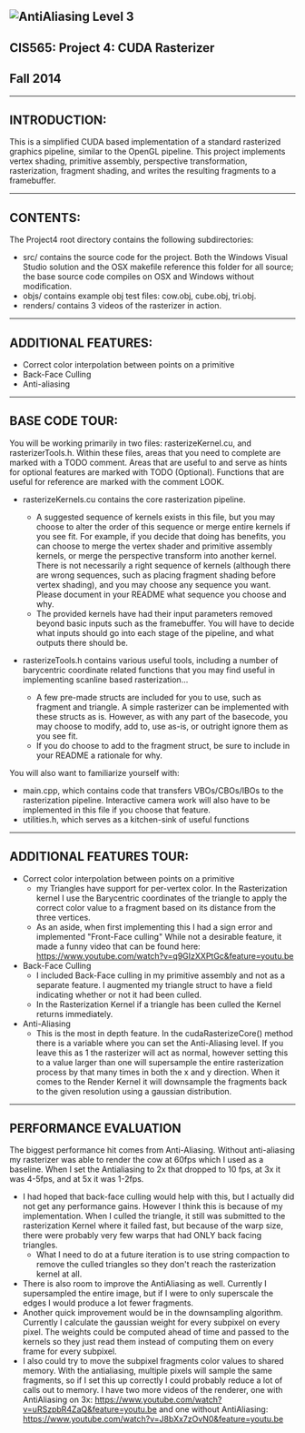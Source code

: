 ![AntiAliasing Level 3](https://raw.githubusercontent.com/RTCassidy1/Project4-Rasterizer/master/renders/AALevel3.png)
-------------------------------------------------------------------------------
CIS565: Project 4: CUDA Rasterizer
-------------------------------------------------------------------------------
Fall 2014
-------------------------------------------------------------------------------

-------------------------------------------------------------------------------
INTRODUCTION:
-------------------------------------------------------------------------------
This is a simplified CUDA based implementation of a standard rasterized graphics pipeline, similar to the OpenGL pipeline. This project implements vertex shading, primitive assembly, perspective transformation, rasterization, fragment shading, and writes the resulting fragments to a framebuffer. 


-------------------------------------------------------------------------------
CONTENTS:
-------------------------------------------------------------------------------
The Project4 root directory contains the following subdirectories:
	
* src/ contains the source code for the project. Both the Windows Visual Studio solution and the OSX makefile reference this folder for all source; the base source code compiles on OSX and Windows without modification.
* objs/ contains example obj test files: cow.obj, cube.obj, tri.obj.
* renders/ contains 3 videos of the rasterizer in action.

-------------------------------------------------------------------------------
ADDITIONAL FEATURES:
-------------------------------------------------------------------------------
* Correct color interpolation between points on a primitive
* Back-Face Culling
* Anti-aliasing

-------------------------------------------------------------------------------
BASE CODE TOUR:
-------------------------------------------------------------------------------
You will be working primarily in two files: rasterizeKernel.cu, and rasterizerTools.h. Within these files, areas that you need to complete are marked with a TODO comment. Areas that are useful to and serve as hints for optional features are marked with TODO (Optional). Functions that are useful for reference are marked with the comment LOOK.

* rasterizeKernels.cu contains the core rasterization pipeline. 
	* A suggested sequence of kernels exists in this file, but you may choose to alter the order of this sequence or merge entire kernels if you see fit. For example, if you decide that doing has benefits, you can choose to merge the vertex shader and primitive assembly kernels, or merge the perspective transform into another kernel. There is not necessarily a right sequence of kernels (although there are wrong sequences, such as placing fragment shading before vertex shading), and you may choose any sequence you want. Please document in your README what sequence you choose and why.
	* The provided kernels have had their input parameters removed beyond basic inputs such as the framebuffer. You will have to decide what inputs should go into each stage of the pipeline, and what outputs there should be. 

* rasterizeTools.h contains various useful tools, including a number of barycentric coordinate related functions that you may find useful in implementing scanline based rasterization...
	* A few pre-made structs are included for you to use, such as fragment and triangle. A simple rasterizer can be implemented with these structs as is. However, as with any part of the basecode, you may choose to modify, add to, use as-is, or outright ignore them as you see fit.
	* If you do choose to add to the fragment struct, be sure to include in your README a rationale for why. 

You will also want to familiarize yourself with:

* main.cpp, which contains code that transfers VBOs/CBOs/IBOs to the rasterization pipeline. Interactive camera work will also have to be implemented in this file if you choose that feature.
* utilities.h, which serves as a kitchen-sink of useful functions

-------------------------------------------------------------------------------
ADDITIONAL FEATURES TOUR:
-------------------------------------------------------------------------------
* Correct color interpolation between points on a primitive
	* my Triangles have support for per-vertex color.  In the Rasterization kernel I use the Barycentric coordinates of the triangle to apply the correct color value to a fragment based on its distance from the three vertices.
	* As an aside, when first implementing this I had a sign error and implemented "Front-Face culling" While not a desirable feature, it made a funny video that can be found here: https://www.youtube.com/watch?v=q9GIzXXPtGc&feature=youtu.be
* Back-Face Culling
	* I included Back-Face culling in my primitive assembly and not as a separate feature.  I augmented my triangle struct to have a field indicating whether or not it had been culled.  
	* In the Rasterization Kernel if a triangle has been culled the Kernel returns immediately.
* Anti-Aliasing
	* This is the most in depth feature.  In the cudaRasterizeCore() method there is a variable where you can set the Anti-Aliasing level.  If you leave this as 1 the rasterizer will act as normal, however setting this to a value larger than one will supersample the entire rasterization process by that many times in both the x and y direction.  When it comes to the Render Kernel it will downsample the fragments back to the given resolution using a gaussian distribution.

-------------------------------------------------------------------------------
PERFORMANCE EVALUATION
-------------------------------------------------------------------------------
The biggest performance hit comes from Anti-Aliasing. Without anti-aliasing my rasterizer was able to render the cow at 60fps which I used as a baseline.  When I set the Antialiasing to 2x that dropped to 10 fps, at 3x it was 4-5fps, and at 5x it was 1-2fps.  
* I had hoped that back-face culling would help with this, but I actually did not get any performance gains.  However I think this is because of my implementation.  When I culled the triangle, it still was submitted to the rasterization Kernel where it failed fast, but because of the warp size, there were probably very few warps that had ONLY back facing triangles.  
	* What I need to do at a future iteration is to use string compaction to remove the culled triangles so they don't reach the rasterization kernel at all.
* There is also room to improve the AntiAliasing as well. Currently I supersampled the entire image, but if I were to only superscale the edges I would produce a lot fewer fragments. 
* Another quick improvement would be in the downsampling algorithm.  Currently I calculate the gaussian weight for every subpixel on every pixel. The weights could be computed ahead of time and passed to the kernels so they just read them instead of computing them on every frame for every subpixel.
* I also could try to move the subpixel fragments color values to shared memory. With the antialiasing, multiple pixels will sample the same fragments, so if I set this up correctly I could probably reduce a lot of calls out to memory.
I have two more videos of the renderer, one with AntiAliasing on 3x: https://www.youtube.com/watch?v=uRSzpbR4ZaQ&feature=youtu.be
and one without AntiAliasing: https://www.youtube.com/watch?v=J8bXx7zOvN0&feature=youtu.be
